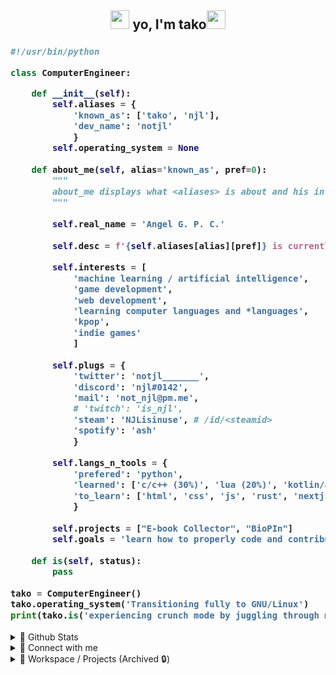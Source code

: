 <div align="center">
  <h2><img src="https://github.com/notjl/notjl/blob/master/wave.gif" width="30"> yo, I'm tako<img src="https://github.com/notjl/notjl/blob/master/logo_scaled.gif" width="30"></h1>
</div>
<!--# 🐙 Tako / njl2dmn / notjl-->
<h3>
  
```python
#!/usr/bin/python

class ComputerEngineer:

    def __init__(self):
        self.aliases = {
            'known_as': ['tako', 'njl'],
            'dev_name': 'notjl'
            }
        self.operating_system = None
        
    def about_me(self, alias='known_as', pref=0):
        """
        about_me displays what <aliases> is about and his interests.
        """
  
        self.real_name = 'Angel G. P. C.'
      
        self.desc = f'{self.aliases[alias][pref]} is currently an engineering student.'
      
        self.interests = [
            'machine learning / artificial intelligence',
            'game development',
            'web development',
            'learning computer languages and *languages',
            'kpop',
            'indie games'
            ]
          
        self.plugs = {
            'twitter': 'notjl_______',
            'discord': 'njl#0142',
            'mail': 'not_njl@pm.me',
            # 'twitch': 'is_njl',
            'steam': 'NJLisinuse', # /id/<steamid>
            'spotify': 'ash'
            }
      
        self.langs_n_tools = {
            'prefered': 'python',
            'learned': ['c/c++ (30%)', 'lua (20%)', 'kotlin/android native (40%)', 'fastapi (60%)'],
            'to_learn': ['html', 'css', 'js', 'rust', 'nextjs', 'reactjs', 'golang']
            }
        
        self.projects = ["E-book Collector", "BioPIn"]
        self.goals = 'learn how to properly code and contribute'
        
    def is(self, status):
        pass
        
tako = ComputerEngineer()
tako.operating_system('Transitioning fully to GNU/Linux')
print(tako.is('experiencing crunch mode by juggling through many projects set by the professors.'))
```
</h3>
<details>
  <summary>📜 Github Stats</summary>
  <p align="center">
    <a href="https://github.com/notjl?tab=repositories">
      <img align="center" src="https://github-readme-stats.vercel.app/api?username=notjl&count_private=true&show_icons=true&line_height=27.5&theme=dark&bg_color=90,1d1d1d,1d1d1d,1d1d1d&hide_border=true&text_color=9c9c9c&icon_color=68cad2"/>
    </a>
    <a href="https://github.com/notjl">
      <img align="center" src="https://github-readme-stats.vercel.app/api/top-langs/?username=notjl&show_icon=true&theme=dark&bg_color=90,1d1d1d,1d1d1d,101010,101010&hide_border=true&text_color=9c9c9c&icon_color=68cad2&hide=Mako&layout=compact&card_width=445"/>
      <img align="center" src="http://github-readme-streak-stats.herokuapp.com?user=notjl&theme=highcontrast&hide_border=true&ring=65C8D0&currStreakLabel=0094BC&fire=F2FF55&background=101010"/>
    </a>
  </p>
</details>

<details>
  <summary>🔗 Connect with me</summary>
  <p align="center">
    <a href="https://twitter.com/notjl_______">
      <img src="https://github.com/notjl/notjl/blob/master/twitter.svg" alt="Twitter" width="40" align="center">
    </a>
    <a href="https://discord.com/users/181205809252925440">
      <img src="https://github.com/notjl/notjl/blob/master/discord.svg" alt="Discord" width="40" align="center">
    </a>
    <a href="mailto:not_njl@pm.me">
      <img src="https://github.com/notjl/notjl/blob/master/protonmail.svg" alt="Protonmail" width="40" align="center">
    </a>
    <a href="https://www.twitch.tv/is_njl">
      <img src="https://github.com/notjl/notjl/blob/master/twitch.svg" alt="Twitch" width="40" align="center">
    </a>
    <a href="https://steamcommunity.com/id/NJLisinuse/">
      <img src="https://github.com/notjl/notjl/blob/master/steam.svg" alt="Protonmail" width="40" align="center">
    </a>
    <a href="https://open.spotify.com/user/441wb4vl2cz7fb5e9kymlxcqr">
      <img src="https://github.com/notjl/notjl/blob/master/spotify.svg" alt="Spotify" width="40" align="center">
    </a>
  </p>
  <p align="center">
    <a href="https://discord.com/users/181205809252925440">
      <img src="https://lanyard.cnrad.dev/api/181205809252925440?hideDiscrim=true&idleMessage=Probably%20doing%20something%20else%20or%20procrastinating...&bg=101010" alt="Discord" align="center">
    </a>
  </p>
</details>

<details>
  <summary>📂 Workspace / Projects (Archived 🔒)</summary>
  <p align="center">
    <a href="https://github.com/notjl/pyrp">
      <img src="https://github-readme-stats.vercel.app/api/pin/?username=notjl&repo=pyrp&hide_border=true&bg_color=90,1a1a1a,101010,101010,101010&icon_color=FFFFFF&text_color=FFFFFF&show_owner=true&title_color=68cad2">
    </a>
    <a href="https://github.com/notjl/pyrphearts">
      <img src="https://github-readme-stats.vercel.app/api/pin/?username=notjl&repo=pyrphearts&hide_border=true&bg_color=90,1a1a1a,101010,101010,101010&icon_color=FFFFFF&text_color=FFFFFF&show_owner=true&title_color=68cad2">
    </a>
    <a href="https://github.com/notjl/pynumethods">
      <img src="https://github-readme-stats.vercel.app/api/pin/?username=notjl&repo=pynumethods&hide_border=true&bg_color=90,1a1a1a,101010,101010,101010&icon_color=FFFFFF&text_color=FFFFFF&show_owner=true&title_color=68cad2">
    </a>
  </p>
</details>


<!-- IGNORE
<img src="https://github.com/notjl/notjl/blob/master/logo_scaled.gif" align="right" width="60">
Hi! I'm NJL, A computer engineering student. I take on projects when I find something interesting (ML/AI, GameDev, WebDev, etc.). 
I'm working on personal projects when I'm free. I'm still working on my portfolio and my skills.  If people are interested in 
what I do (even though limited), I offer my knowledge.
<br>
<br>
<p align="center">
<a href="https://github.com/notjl?tab=repositories"><img align="center" src="https://github-readme-stats.vercel.app/api?username=notjl&count_private=true&show_icons=true&line_height=27.5&theme=dark&bg_color=90,1d1d1d,1d1d1d,1d1d1d&hide_border=true&text_color=9c9c9c&icon_color=68cad2"/></a>
<br>
<a href="https://github.com/notjl"><img align="center" src="https://github-readme-stats.vercel.app/api/top-langs/?username=notjl&show_icon=true&theme=dark&bg_color=90,1d1d1d,1d1d1d,101010,101010&hide_border=true&text_color=9c9c9c&icon_color=68cad2&hide=Mako&layout=compact&card_width=445"/></a>
<br>
<img align="center" src="http://github-readme-streak-stats.herokuapp.com?user=notjl&theme=highcontrast&hide_border=true&ring=65C8D0&currStreakLabel=0094BC&fire=F2FF55&background=101010"/>
</p>


## Contacts
- [![Discord](https://img.shields.io/badge/Discord-NJL%231541-blue?style=flat-square&logo=discord)](https://discord.gg) (I'm not accepting FRs but you can DM me tho)
- [![Twitter](https://img.shields.io/badge/Twitter-%40notjl_______-blue?style=flat-square&logo=twitter)](https://twitter.com/notjl_______) (Fairly new. Needed to make a proper Twitter)
- ![](https://img.shields.io/badge/Email-njl.takode%40gmail.com-red?style=flat-square&logo=gmail) (If you wanna reach out for help *wink wonk*)

## Current Projects in Workspace
<p align="center">
  <a href="https://github.com/notjl/pyrp">
  <img src="https://github-readme-stats.vercel.app/api/pin/?username=notjl&repo=pyrp&hide_border=true&bg_color=90,1a1a1a,101010,101010,101010&icon_color=FFFFFF&text_color=FFFFFF&show_owner=true&title_color=68cad2"></a><a href="https://github.com/notjl/pyrphearts"><img src="https://github-readme-stats.vercel.app/api/pin/?username=notjl&repo=pyrphearts&hide_border=true&bg_color=90,1a1a1a,101010,101010,101010&icon_color=FFFFFF&text_color=FFFFFF&show_owner=true&title_color=68cad2"></a><a href="https://github.com/notjl/pynumethods"><img src="https://github-readme-stats.vercel.app/api/pin/?username=notjl&repo=pynumethods&hide_border=true&bg_color=90,1a1a1a,101010,101010,101010&icon_color=FFFFFF&text_color=FFFFFF&show_owner=true&title_color=68cad2"></a>
</p>
<br>
<br>
<p align="center">
  <a href="https://loonatheworldus.com/"><img src="https://cdn.discordapp.com/attachments/744023788248629308/828423554499608616/Mobius_Strip_Inverted.gif"></a>
</p>
-->

<!-- LINKS -->
[GitHub Readme Stats]:  https://github.com/anuraghazra/github-readme-stats
[GitHub Readme Streak]: https://github.com/DenverCoder1/github-readme-streak-stats
[Discord Lanyard Profile]: https://github.com/cnrad/lanyard-profile-readme
